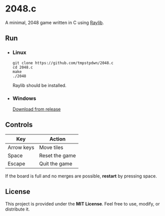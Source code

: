 # 2048.c

A minimal, 2048 game written in C using [Raylib](https://www.raylib.com/).

## Run

- ### Linux

  ```
  git clone https://github.com/tmpstpdwn/2048.c
  cd 2048.c
  make
  ./2048
  ```

  Raylib should be installed.

- ### Windows

  [Download from release](https://github.com/tmpstpdwn/2048.c/releases)

## Controls

| Key        | Action         |
|------------|----------------|
| Arrow keys | Move tiles     |
| Space      | Reset the game |
| Escape     | Quit the game  |


If the board is full and no merges are possible, **restart** by pressing space.

## License

This project is provided under the **MIT License**. Feel free to use, modify, or distribute it.
